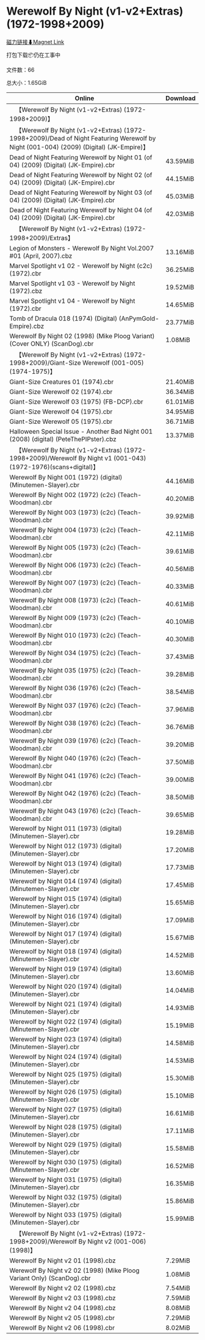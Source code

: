 # Werewolf By Night (v1-v2+Extras) (1972-1998+2009)

[磁力链接⬇Magnet Link](magnet:?xt=urn:btih:91966629f51d091ce7a590d42e076a68d0e64181&dn=Werewolf%20By%20Night%20%28v1-v2%2BExtras%29%20%281972-1998%2B2009%29)

打包下载📦仍在工事中

文件数：66

总大小：1.65GiB

Online | Download
--- | ---
&emsp;【Werewolf By Night (v1-v2+Extras) (1972-1998+2009)】 | 
&emsp;【Werewolf By Night (v1-v2+Extras) (1972-1998+2009)/Dead of Night Featuring Werewolf by Night (001-004) (2009) (Digital) (JK-Empire)】 | 
Dead of Night Featuring Werewolf by Night 01 (of 04) (2009) (Digital) (JK-Empire).cbr | 43.59MiB
Dead of Night Featuring Werewolf by Night 02 (of 04) (2009) (Digital) (JK-Empire).cbr | 44.15MiB
Dead of Night Featuring Werewolf by Night 03 (of 04) (2009) (Digital) (JK-Empire).cbr | 45.03MiB
Dead of Night Featuring Werewolf by Night 04 (of 04) (2009) (Digital) (JK-Empire).cbr | 42.03MiB
&emsp;【Werewolf By Night (v1-v2+Extras) (1972-1998+2009)/Extras】 | 
Legion of Monsters - Werewolf By Night Vol.2007 #01 (April, 2007).cbz | 13.16MiB
Marvel Spotlight v1 02 - Werewolf by Night (c2c) (1972).cbr | 36.25MiB
Marvel Spotlight v1 03 - Werewolf by Night (1972).cbz | 19.52MiB
Marvel Spotlight v1 04 - Werewolf by Night (1972).cbr | 14.65MiB
Tomb of Dracula 018 (1974) (Digital) (AnPymGold-Empire).cbz | 23.77MiB
Werewolf By Night 02 (1998) (Mike Ploog Variant) (Cover ONLY) (ScanDog).cbr | 1.08MiB
&emsp;【Werewolf By Night (v1-v2+Extras) (1972-1998+2009)/Giant-Size Werewolf (001-005) (1974-1975)】 | 
Giant-Size Creatures 01 (1974).cbr | 21.40MiB
Giant-Size Werewolf 02 (1974).cbr | 36.34MiB
Giant-Size Werewolf 03 (1975) (FB-DCP).cbr | 61.01MiB
Giant-Size Werewolf 04 (1975).cbr | 34.95MiB
Giant-Size Werewolf 05 (1975).cbr | 36.71MiB
Halloween Special Issue - Another Bad Night 001 (2008) (digital) (PeteThePIPster).cbz | 13.37MiB
&emsp;【Werewolf By Night (v1-v2+Extras) (1972-1998+2009)/Werewolf By Night v1 (001-043)(1972-1976)(scans+digital)】 | 
Werewolf By Night 001 (1972) (digital) (Minutemen-Slayer).cbr | 44.16MiB
Werewolf By Night 002 (1972) (c2c) (Teach-Woodman).cbr | 40.20MiB
Werewolf By Night 003 (1973) (c2c) (Teach-Woodman).cbr | 39.92MiB
Werewolf By Night 004 (1973) (c2c) (Teach-Woodman).cbr | 42.11MiB
Werewolf By Night 005 (1973) (c2c) (Teach-Woodman).cbr | 39.61MiB
Werewolf By Night 006 (1973) (c2c) (Teach-Woodman).cbr | 40.56MiB
Werewolf By Night 007 (1973) (c2c) (Teach-Woodman).cbr | 40.33MiB
Werewolf By Night 008 (1973) (c2c) (Teach-Woodman).cbr | 40.61MiB
Werewolf By Night 009 (1973) (c2c) (Teach-Woodman).cbr | 40.10MiB
Werewolf By Night 010 (1973) (c2c) (Teach-Woodman).cbr | 40.30MiB
Werewolf By Night 034 (1975) (c2c) (Teach-Woodman).cbr | 37.43MiB
Werewolf By Night 035 (1975) (c2c) (Teach-Woodman).cbr | 39.28MiB
Werewolf By Night 036 (1976) (c2c) (Teach-Woodman).cbr | 38.54MiB
Werewolf By Night 037 (1976) (c2c) (Teach-Woodman).cbr | 37.96MiB
Werewolf By Night 038 (1976) (c2c) (Teach-Woodman).cbr | 36.76MiB
Werewolf By Night 039 (1976) (c2c) (Teach-Woodman).cbr | 39.20MiB
Werewolf By Night 040 (1976) (c2c) (Teach-Woodman).cbr | 37.50MiB
Werewolf By Night 041 (1976) (c2c) (Teach-Woodman).cbr | 39.00MiB
Werewolf By Night 042 (1976) (c2c) (Teach-Woodman).cbr | 38.50MiB
Werewolf By Night 043 (1976) (c2c) (Teach-Woodman).cbr | 39.65MiB
Werewolf by Night 011 (1973) (digital) (Minutemen-Slayer).cbr | 19.28MiB
Werewolf by Night 012 (1973) (digital) (Minutemen-Slayer).cbr | 17.20MiB
Werewolf by Night 013 (1974) (digital) (Minutemen-Slayer).cbr | 17.73MiB
Werewolf by Night 014 (1974) (digital) (Minutemen-Slayer).cbr | 17.45MiB
Werewolf by Night 015 (1974) (digital) (Minutemen-Slayer).cbr | 15.65MiB
Werewolf by Night 016 (1974) (digital) (Minutemen-Slayer).cbr | 17.09MiB
Werewolf by Night 017 (1974) (digital) (Minutemen-Slayer).cbr | 15.67MiB
Werewolf by Night 018 (1974) (digital) (Minutemen-Slayer).cbr | 14.52MiB
Werewolf by Night 019 (1974) (digital) (Minutemen-Slayer).cbr | 13.60MiB
Werewolf by Night 020 (1974) (digital) (Minutemen-Slayer).cbr | 14.04MiB
Werewolf by Night 021 (1974) (digital) (Minutemen-Slayer).cbr | 14.93MiB
Werewolf by Night 022 (1974) (digital) (Minutemen-Slayer).cbr | 15.19MiB
Werewolf by Night 023 (1974) (digital) (Minutemen-Slayer).cbr | 14.58MiB
Werewolf by Night 024 (1974) (digital) (Minutemen-Slayer).cbr | 14.53MiB
Werewolf by Night 025 (1975) (digital) (Minutemen-Slayer).cbr | 15.30MiB
Werewolf by Night 026 (1975) (digital) (Minutemen-Slayer).cbr | 15.10MiB
Werewolf by Night 027 (1975) (digital) (Minutemen-Slayer).cbr | 16.61MiB
Werewolf by Night 028 (1975) (digital) (Minutemen-Slayer).cbr | 17.11MiB
Werewolf by Night 029 (1975) (digital) (Minutemen-Slayer).cbr | 15.58MiB
Werewolf by Night 030 (1975) (digital) (Minutemen-Slayer).cbr | 16.52MiB
Werewolf by Night 031 (1975) (digital) (Minutemen-Slayer).cbr | 16.35MiB
Werewolf by Night 032 (1975) (digital) (Minutemen-Slayer).cbr | 15.86MiB
Werewolf by Night 033 (1975) (digital) (Minutemen-Slayer).cbr | 15.99MiB
&emsp;【Werewolf By Night (v1-v2+Extras) (1972-1998+2009)/Werewolf By Night v2 (001-006)(1998)】 | 
Werewolf By Night v2 01 (1998).cbz | 7.29MiB
Werewolf By Night v2 02 (1998) (Mike Ploog Variant Only) (ScanDog).cbr | 1.08MiB
Werewolf By Night v2 02 (1998).cbz | 7.54MiB
Werewolf By Night v2 03 (1998).cbz | 7.59MiB
Werewolf By Night v2 04 (1998).cbz | 8.08MiB
Werewolf By Night v2 05 (1998).cbr | 7.29MiB
Werewolf By Night v2 06 (1998).cbr | 8.02MiB